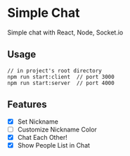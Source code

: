 # Simple Chat

Simple chat with React, Node, <span>Socket.io</span>

## Usage
```
// in project's root directory
npm run start:client  // port 3000
npm run start:server  // port 4000
```

## Features

- [x] Set Nickname
- [ ] Customize Nickname Color
- [x] Chat Each Other!
- [x] Show People List in Chat
